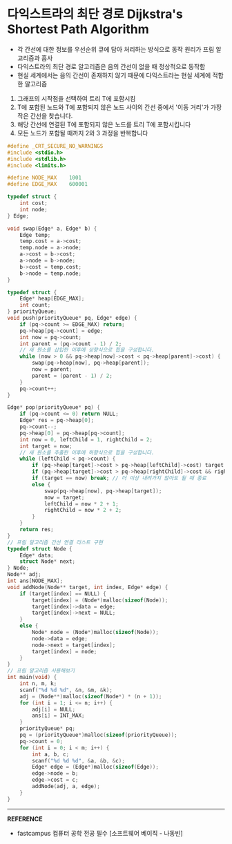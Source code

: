# 다익스트라의 최단 경로 Dijkstra's Shortest Path Algorithm
- 각 간선에 대한 정보를 우선순위 큐에 담아 처리하는 방식으로 동작 원리가 프림 알고리즘과 흡사
- 다익스트라의 최단 경로 알고리즘은 음의 간선이 없을 때 정상적으로 동작함
- 현실 세계에서는 음의 간선이 존재하지 않기 때문에 다익스트라는 현실 세계에 적합한 알고리즘
1. 그래프의 시작점을 선택하여 트리 T에 포함시킴
2. T에 포함된 노드와 T에 포함되지 않은 노드 사이의 간선 중에서 '이동 거리'가 가장 작은 간선을 찾습니다.
3. 해당 간선에 연결된 T에 포함되지 않은 노드를 트리 T에 포함시킵니다
4. 모든 노드가 포함될 때까지 2와 3 과정을 반복합니다
``` c
#define _CRT_SECURE_NO_WARNINGS
#include <stdio.h>
#include <stdlib.h>
#include <limits.h>

#define NODE_MAX	1001
#define EDGE_MAX	600001

typedef struct {
	int cost;
	int node;
} Edge;

void swap(Edge* a, Edge* b) {
	Edge temp;
	temp.cost = a->cost;
	temp.node = a->node;
	a->cost = b->cost;
	a->node = b->node;
	b->cost = temp.cost;
	b->node = temp.node;
}

typedef struct {
	Edge* heap[EDGE_MAX];
	int count;
} priorityQueue;
void push(priorityQueue* pq, Edge* edge) {
	if (pq->count >= EDGE_MAX) return;
	pq->heap[pq->count] = edge;
	int now = pq->count;
	int parent = (pq->count - 1) / 2;
	// 새 원소를 삽입한 이후에 상향식으로 힙을 구성합니다.
	while (now > 0 && pq->heap[now]->cost < pq->heap[parent]->cost) {
		swap(pq->heap[now], pq->heap[parent]);
		now = parent;
		parent = (parent - 1) / 2;
	}
	pq->count++;
}

Edge* pop(priorityQueue* pq) {
	if (pq->count <= 0) return NULL;
	Edge* res = pq->heap[0];
	pq->count--;
	pq->heap[0] = pq->heap[pq->count];
	int now = 0, leftChild = 1, rightChild = 2;
	int target = now;
	// 새 원소를 추출한 이후에 하향식으로 힙을 구성합니다.
	while (leftChild < pq->count) {
		if (pq->heap[target]->cost > pq->heap[leftChild]->cost) target = leftChild;
		if (pq->heap[target]->cost > pq->heap[rightChild]->cost && rightChild < pq->count) target = rightChild;
		if (target == now) break; // 더 이상 내려가지 않아도 될 때 종료
		else {
			swap(pq->heap[now], pq->heap[target]);
			now = target;
			leftChild = now * 2 + 1;
			rightChild = now * 2 + 2;
		}
	}
	return res;
}
// 프림 알고리즘 간선 연결 리스트 구현
typedef struct Node {
	Edge* data;
	struct Node* next;
} Node;
Node** adj;
int ans[NODE_MAX];
void addNode(Node** target, int index, Edge* edge) {
	if (target[index] == NULL) {
		target[index] = (Node*)malloc(sizeof(Node));
		target[index]->data = edge;
		target[index]->next = NULL;
	}
	else {
		Node* node = (Node*)malloc(sizeof(Node));
		node->data = edge;
		node->next = target[index];
		target[index] = node;
	}
}
// 프림 알고리즘 사용해보기
int main(void) {
	int n, m, k;
	scanf("%d %d %d", &n, &m, &k);
	adj = (Node**)malloc(sizeof(Node*) * (n + 1));
	for (int i = 1; i <= n; i++) {
		adj[i] = NULL;
		ans[i] = INT_MAX;
	}
	priorityQueue* pq;
	pq = (priorityQueue*)malloc(sizeof(priorityQueue));
	pq->count = 0;
	for (int i = 0; i < m; i++) {
		int a, b, c;
		scanf("%d %d %d", &a, &b, &c);
		Edge* edge = (Edge*)malloc(sizeof(Edge));
		edge->node = b;
		edge->cost = c;
		addNode(adj, a, edge);
	}
}
```
---
__REFERENCE__
- fastcampus 컴퓨터 공학 전공 필수 [소프트웨어 베이직 - 나동빈]
